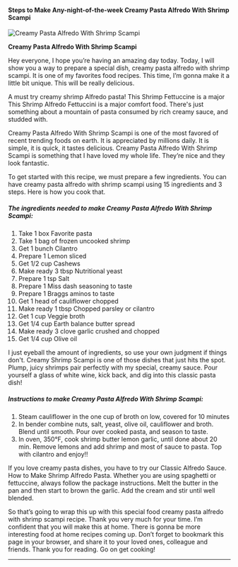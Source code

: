             

#### Steps to Make Any-night-of-the-week Creamy Pasta Alfredo With Shrimp Scampi

![Creamy Pasta Alfredo With Shrimp Scampi](https://img-global.cpcdn.com/recipes/4565482949050368/751x532cq70/creamy-pasta-alfredo-with-shrimp-scampi-recipe-main-photo.jpg)

**Creamy Pasta Alfredo With Shrimp Scampi**

Hey everyone, I hope you’re having an amazing day today. Today, I will show you a way to prepare a special dish, creamy pasta alfredo with shrimp scampi. It is one of my favorites food recipes. This time, I’m gonna make it a little bit unique. This will be really delicious.

A must try creamy shrimp Alfredo pasta! This Shrimp Fettuccine is a major This Shrimp Alfredo Fettuccini is a major comfort food. There's just something about a mountain of pasta consumed by rich creamy sauce, and studded with.

Creamy Pasta Alfredo With Shrimp Scampi is one of the most favored of recent trending foods on earth. It is appreciated by millions daily. It is simple, it is quick, it tastes delicious. Creamy Pasta Alfredo With Shrimp Scampi is something that I have loved my whole life. They’re nice and they look fantastic.

To get started with this recipe, we must prepare a few ingredients. You can have creamy pasta alfredo with shrimp scampi using 15 ingredients and 3 steps. Here is how you cook that.

##### The ingredients needed to make Creamy Pasta Alfredo With Shrimp Scampi:

1.  Take 1 box Favorite pasta
2.  Take 1 bag of frozen uncooked shrimp
3.  Get 1 bunch Cilantro
4.  Prepare 1 Lemon sliced
5.  Get 1/2 cup Cashews
6.  Make ready 3 tbsp Nutritional yeast
7.  Prepare 1 tsp Salt
8.  Prepare 1 Miss dash seasoning to taste
9.  Prepare 1 Braggs aminos to taste
10.  Get 1 head of cauliflower chopped
11.  Make ready 1 tbsp Chopped parsley or cilantro
12.  Get 1 cup Veggie broth
13.  Get 1/4 cup Earth balance butter spread
14.  Make ready 3 clove garlic crushed and chopped
15.  Get 1/4 cup Olive oil

I just eyeball the amount of ingredients, so use your own judgment if things don't. Creamy Shrimp Scampi is one of those dishes that just hits the spot. Plump, juicy shrimps pair perfectly with my special, creamy sauce. Pour yourself a glass of white wine, kick back, and dig into this classic pasta dish!

##### Instructions to make Creamy Pasta Alfredo With Shrimp Scampi:

1.  Steam cauliflower in the one cup of broth on low, covered for 10 minutes
2.  In bender combine nuts, salt, yeast, olive oil, cauliflower and broth. Blend until smooth. Pour over cooked pasta, and season to taste.
3.  In oven, 350°F, cook shrimp butter lemon garlic, until done about 20 min. Remove lemons and add shrimp and most of sauce to pasta. Top with cilantro and enjoy!!

If you love creamy pasta dishes, you have to try our Classic Alfredo Sauce. How to Make Shrimp Alfredo Pasta. Whether you are using spaghetti or fettuccine, always follow the package instructions. Melt the butter in the pan and then start to brown the garlic. Add the cream and stir until well blended.

So that’s going to wrap this up with this special food creamy pasta alfredo with shrimp scampi recipe. Thank you very much for your time. I’m confident that you will make this at home. There is gonna be more interesting food at home recipes coming up. Don’t forget to bookmark this page in your browser, and share it to your loved ones, colleague and friends. Thank you for reading. Go on get cooking!

* * *
